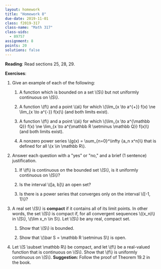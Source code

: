 ```yaml
---
layout: homework
title: "Homework 8"
due-date: 2019-11-01
class: f2019-317
class-name: "Math 317"
class-uids: 
  - 89757
assignment: 8
points: 20
solutions: false
---
```


**Reading**: 
Read sections 25, 28, 29.

**Exercises**:

1.  Give an example of each of the following:

    1.  A function which is bounded on a set \\(S\\) but not uniformly continuous on \\(S\\).
    
    2.  A function \\(f\\) and a point \\(a\\) for which \\(\lim_{x \to
        a^{+}} f(x) \ne \lim_{x \to a^{-}} f(x)\\) (and both limits exist).

    3.  A function \\(f\\) and a point \\(a\\) for which \\(\lim_{x \to
        a^{\mathbb Q}} f(x) \ne \lim_{x \to a^{\mathbb R \setminus \mathbb Q}} f(x)\\) (and both limits exist).
    
    4.  A nonzero power series \\(g(x) = \sum_{n=0}^\infty {a_n x^n}\\) that is defined for all \\(x \in \mathbb R\\).
    
2.  Answer each question with a "yes" or "no," and a brief (1 sentence) justification.

    1.  If \\(f\\) is continuous on the bounded set \\(S\\), is it uniformly continuous on \\(S\\)?
    
    2.  Is the interval \\([a, b]\\) an open set?
    
    3.  Is there is a power series that converges only on the interval \\([-1, 1)\\)?

3.  A real set \\(S\\) is **compact** if it contains all of its limit points. In
    other words, the set \\(S\\) is compact if, for all convergent sequences
    \\((x_n)\\) in \\(S\\), \\(\lim x_n \in S\\). Let \\(S\\) be any real, compact set.
    
    1.  Show that \\(S\\) is bounded.
    
    2.  Show that \\(\bar S = \mathbb R \setminus S\\) is open.
    
4.  Let \\(S \subset \mathbb R\\) be compact, and let \\(f\\) be a real-valued function that is continuous on
    \\(S\\). Show that \\(f\\) is uniformly continuous on \\(S\\).
    **Suggestion:** Follow the proof of Theorem 19.2 in the book.
